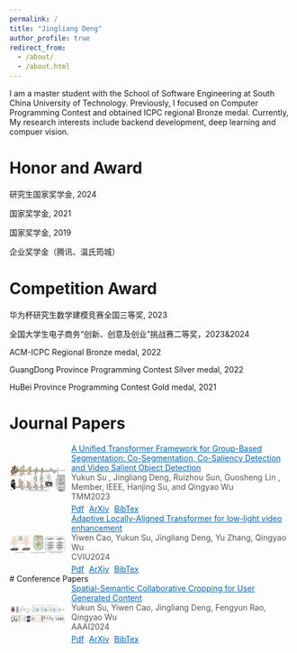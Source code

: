 ```yaml
---
permalink: /
title: "Jingliang Deng"
author_profile: true
redirect_from: 
  - /about/
  - /about.html
---
```

I am a master student with the School of Software Engineering at South China University of Technology. Previously, I focused on Computer Programming Contest and obtained ICPC regional Bronze medal.  Currently, My research interests include backend development, deep learning and compuer vision.

Honor and Award
======
研究生国家奖学金, 2024

国家奖学金, 2021

国家奖学金, 2019

企业奖学金（腾讯、温氏筠城）

Competition Award
======

华为杯研究生数学建模竞赛全国三等奖, 2023

全国大学生电子商务“创新、创意及创业”挑战赛二等奖，2023&2024

ACM-ICPC Regional Bronze medal, 2022

GuangDong Province Programming Contest Silver medal, 2022

HuBei Province Programming Contest Gold medal, 2021

# Journal Papers
<div style="display: flex; align-items: center;">
  <img src="/files/thumbnails/ufo.jpg" alt="论文缩略图" style="width: 100px; margin-right: 10px;">
  <div>
    <a href="/files/publications/ufo.pdf" style="color: #0066c0; text-decoration: underline;">A Unified Transformer Framework for Group-Based Segmentation: Co-Segmentation, Co-Saliency Detection and Video Salient Object Detection</a>
    <p style="color: #555; margin: 0;">Yukun Su , Jingliang Deng, Ruizhou Sun, Guosheng Lin , Member, IEEE, Hanjing Su, and Qingyao Wu</p>
    <p style="color: #555; margin: 0;">TMM2023</p>
    <div style="margin-top: 5px;">
      <a href="/files/publications/ufo.pdf" style="color: #0066c0; text-decoration: underline;">Pdf</a>
      <a href="/files/publications/ufo.pdf" style="color: #0066c0; text-decoration: underline; margin-left: 5px;">ArXiv</a>
      <a href="/files/bibtex/ufo.txt" style="color: #0066c0; text-decoration: underline; margin-left: 5px;">BibTex</a>
    </div>
  </div>
</div>

<div style="display: flex; align-items: center;">
  <img src="/files/thumbnails/alat.png" alt="论文缩略图" style="width: 100px; margin-right: 10px;">
  <div>
    <a href="/files/publications/ALAT.pdf" style="color: #0066c0; text-decoration: underline;">Adaptive Locally-Aligned Transformer for low-light video enhancement</a>
    <p style="color: #555; margin: 0;">Yiwen Cao, Yukun Su, Jingliang Deng, Yu Zhang, Qingyao Wu</p>
    <p style="color: #555; margin: 0;">CVIU2024</p>
    <div style="margin-top: 5px;">
      <a href="/files/publications/ALAT.pdf" style="color: #0066c0; text-decoration: underline;">Pdf</a>
      <a href="/files/publications/ALAT.pdf" style="color: #0066c0; text-decoration: underline; margin-left: 5px;">ArXiv</a>
      <a href="/files/bibtex/alat.txt" style="color: #0066c0; text-decoration: underline; margin-left: 5px;">BibTex</a>
    </div>
  </div>
</div>
# Conference Papers
<div style="display: flex; align-items: center;">
  <img src="/files/thumbnails/aaai.png" alt="论文缩略图" style="width: 100px; margin-right: 10px;">
  <div>
    <a href="/files/publications/AAAI.pdf" style="color: #0066c0; text-decoration: underline;">Spatial-Semantic Collaborative Cropping for User Generated Content</a>
    <p style="color: #555; margin: 0;">Yukun Su, Yiwen Cao, Jingliang Deng, Fengyun Rao, Qingyao Wu</p>
    <p style="color: #555; margin: 0;">AAAI2024</p>
    <div style="margin-top: 5px;">
      <a href="/files/publications/AAAI.pdf" style="color: #0066c0; text-decoration: underline;">Pdf</a>
      <a href="/files/publications/AAAI.pdf" style="color: #0066c0; text-decoration: underline; margin-left: 5px;">ArXiv</a>
      <a href="/files/bibtex/AAAI.txt" style="color: #0066c0; text-decoration: underline; margin-left: 5px;">BibTex</a>
    </div>
  </div>
</div>
